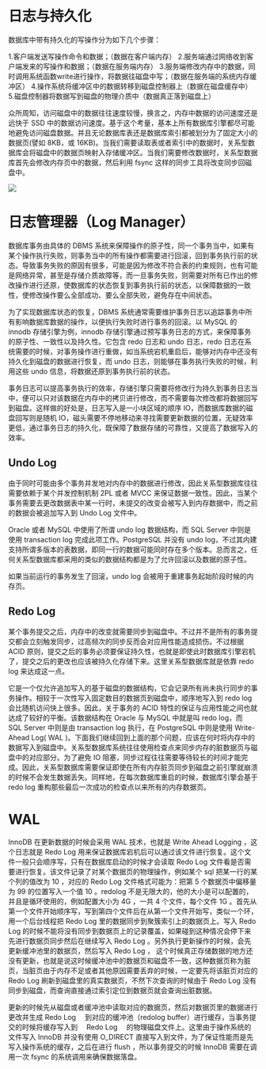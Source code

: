 # 日志与持久化

数据库中带有持久化的写操作分为如下几个步骤：

1.客户端发送写操作命令和数据；（数据在客户端内存）
2.服务端通过网络收到客户端发来的写操作和数据；（数据在服务端内存）
3.服务端修改内存中的数据，同时调用系统函数write进行操作，将数据往磁盘中写；（数据在服务端的系统内存缓冲区）
4.操作系统将缓冲区中的数据转移到磁盘控制器上（数据在磁盘缓存中）
5.磁盘控制器将数据写到磁盘的物理介质中（数据真正落到磁盘上）

众所周知，访问磁盘中的数据往往速度较慢，换言之，内存中数据的访问速度还是远快于 SSD 中的数据访问速度。基于这个考量，基本上所有数据库引擎都尽可能地避免访问磁盘数据。并且无论数据库表还是数据库索引都被划分为了固定大小的数据页(譬如 8KB，或 16KB)。当我们需要读取表或者索引中的数据时，关系型数据库会将磁盘中的数据页映射入存储缓冲区。当我们需要修改数据时，关系型数据库首先会修改内存页中的数据，然后利用 fsync 这样的同步工具将改变同步回磁盘中。

![](https://i.postimg.cc/JhBYCLxc/image.png)

# 日志管理器（Log Manager）

数据库事务由具体的 DBMS 系统来保障操作的原子性，同一个事务当中，如果有某个操作执行失败，则事务当中的所有操作都需要进行回滚，回到事务执行前的状态。导致事务失败的原因有很多，可能是因为修改不符合表的约束规则，也有可能是网络异常，甚至是存储介质故障等，而一旦事务失败，则需要对所有已作出的修改操作进行还原，使数据库的状态恢复到事务执行前的状态，以保障数据的一致性，使修改操作要么全部成功、要么全部失败，避免存在中间状态。

为了实现数据库状态的恢复，DBMS 系统通常需要维护事务日志以追踪事务中所有影响数据库数据的操作，以便执行失败时进行事务的回滚。以 MySQL 的 innodb 存储引擎为例，innodb 存储引擎通过预写事务日志的方式，来保障事务的原子性、一致性以及持久性。它包含 redo 日志和 undo 日志，redo 日志在系统需要的时候，对事务操作进行重做，如当系统宕机重启后，能够对内存中还没有持久化到磁盘的数据进行恢复，而 undo 日志，则能够在事务执行失败的时候，利用这些 undo 信息，将数据还原到事务执行前的状态。

事务日志可以提高事务执行的效率，存储引擎只需要将修改行为持久到事务日志当中，便可以只对该数据在内存中的拷贝进行修改，而不需要每次修改都将数据回写到磁盘。这样做的好处是，日志写入是一小块区域的顺序 IO，而数据库数据的磁盘回写则是随机 IO，磁头需要不停地移动来寻找需要更新数据的位置，无疑效率更低，通过事务日志的持久化，既保障了数据存储的可靠性，又提高了数据写入的效率。

## Undo Log

由于同时可能由多个事务并发地对内存中的数据进行修改，因此关系型数据库往往需要依赖于某个并发控制机制 2PL 或者 MVCC 来保证数据一致性。因此，当某个事务需要去更改数据表中某一行时，未提交的改变会被写入到内存数据中，而之前的数据会被追加写入到 Undo Log 文件中。

Oracle 或者 MySQL 中使用了所谓 undo log 数据结构，而 SQL Server 中则是使用 transaction log 完成此项工作。PostgreSQL 并没有 undo log，不过其内建支持所谓多版本的表数据，即同一行的数据可能同时存在多个版本。总而言之，任何关系型数据库都采用的类似的数据结构都是为了允许回滚以及数据的原子性。

如果当前运行的事务发生了回滚，undo log 会被用于重建事务起始阶段时候的内存页。

## Redo Log

某个事务提交之后，内存中的改变就需要同步到磁盘中。不过并不是所有的事务提交都会立刻触发同步，过高频次的同步反而会对应用性能造成损伤。不过根据 ACID 原则，提交之后的事务必须要保证持久性，也就是即使此时数据库引擎宕机了，提交之后的更改也应该被持久化存储下来。这里关系型数据库就是依靠 redo log 来达成这一点。

它是一个仅允许追加写入的基于磁盘的数据结构，它会记录所有尚未执行同步的事务操作。相较于一次性写入固定数目的数据页到磁盘中，顺序地写入到 redo log 会比随机访问快上很多。因此，关于事务的 ACID 特性的保证与应用性能之间也就达成了较好的平衡。该数据结构在 Oracle 与 MySQL 中就是叫 redo log，而 SQL Server 中则是由 transaction log 执行，在 PostgreSQL 中则是使用 Write-Ahead Log( WAL )。下面我们继续回到上面的那个问题，应该在何时将内存中的数据写入到磁盘中。关系型数据库系统往往使用检查点来同步内存的脏数据页与磁盘中的对应部分。为了避免 IO 阻塞，同步过程往往需要等待较长的时间才能完成。因此，关系型数据库需要保证即使在所有内存脏页同步到磁盘之前引擎就崩溃的时候不会发生数据丢失。同样地，在每次数据库重启的时候，数据库引擎会基于 redo log 重构那些最后一次成功的检查点以来所有的内存数据页。

# WAL

InnoDB 在更新数据的时候会采用 WAL 技术，也就是 Write Ahead Logging ，这个日志就是 Redo Log 用来保证数据库宕机后可以通过该文件进行恢复。这个文件一般只会顺序写，只有在数据库启动的时候才会读取 Redo Log 文件看是否需要进行恢复。该文件记录了对某个数据页的物理操作，例如某个 sql 把某一行的某个列的值改为 10 ，对应的 Redo Log 文件格式可能为：把第 5 个数据页中偏移量为 99 的位置写入一个值 10 。redolog 不是无限大的，他的大小是可以配置的，并且是循环使用的，例如配置大小为 4G ，一共 4 个文件，每个文件 1G 。首先从第一个文件开始顺序写，写到第四个文件后在从第一个文件开始写，类似一个环，用一个后台线程把 Redo Log 里的数据同步到聚簇索引上的数据页上。写入 Redo Log 的时候不能将没有同步到数据页上的记录覆盖，如果碰到这种情况会停下来先进行数据页同步然后在继续写入 Redo Log 。另外执行更新操作的时候，会先更新缓冲池里的数据页，然后写入 Redo Log ， 这个时候真正存储数据的地方还没有更新，也就是说这时候缓冲池中的数据页和磁盘不一致，这种数据页称为脏页，当脏页由于内存不足或者其他原因需要丢弃的时候，一定要先将该脏页对应的 Redo Log 刷新到磁盘里的真实数据页，不然下次查询的时候由于 Redo Log 没有同步到磁盘，而查询直接通过索引定位到数据页就会查询出脏数据。

更新的时候先从磁盘或者缓冲池中读取对应的数据页，然后对数据页里的数据进行更改并生成 Redo Log 　到对应的缓冲池（redolog buffer）进行缓存，当事务提交的时候将缓存写入到　 Redo Log 　的物理磁盘文件上。这里由于操作系统的文件写入 InnoDB 并没有使用 O_DIRECT 直接写入到文件，为了保证性能而是先写入操作系统的缓存，之后在进行 flush ，所以事务提交的时候 InnoDB 需要在调用一次 fsync 的系统调用来确保数据落盘。
